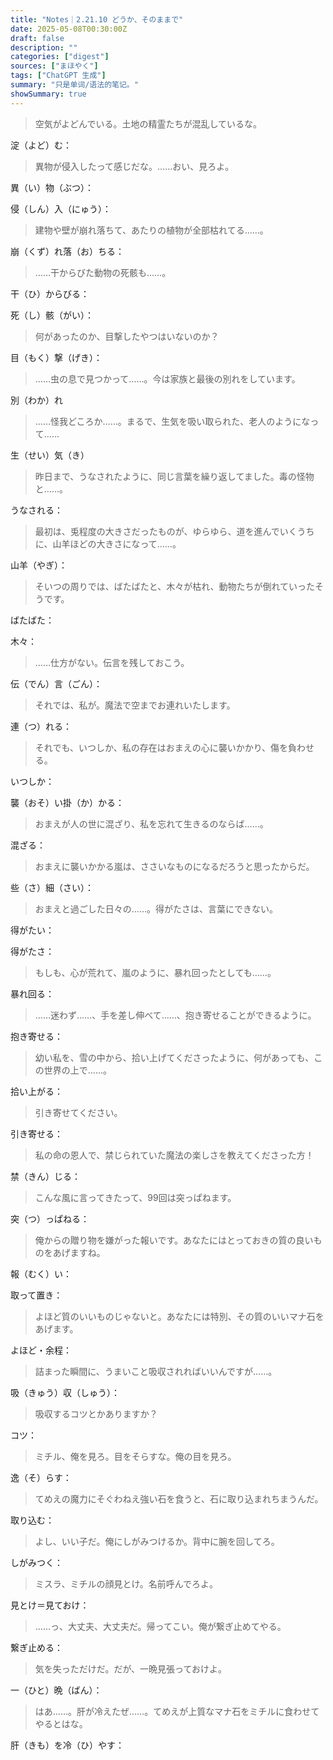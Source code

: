 ```yaml
---
title: "Notes｜2.21.10 どうか、そのままで"
date: 2025-05-08T00:30:00Z
draft: false
description: ""
categories: ["digest"]
sources: ["まほやく"]
tags: ["ChatGPT 生成"]
summary: "只是单词/语法的笔记。"
showSummary: true
---
```


>空気がよどんでいる。土地の精霊たちが混乱しているな。

淀（よど）む：

>異物が侵入したって感じだな。……おい、見ろよ。

異（い）物（ぶつ）：

侵（しん）入（にゅう）：

>建物や壁が崩れ落ちて、あたりの植物が全部枯れてる……。

崩（くず）れ落（お）ちる：

>……干からびた動物の死骸も……。

干（ひ）からびる：

死（し）骸（がい）：

>何があったのか、目撃したやつはいないのか？

目（もく）撃（げき）：

>……虫の息で見つかって……。今は家族と最後の別れをしています。

別（わか）れ

>……怪我どころか……。まるで、生気を吸い取られた、老人のようになって……

生（せい）気（き）

>昨日まで、うなされたように、同じ言葉を繰り返してました。毒の怪物と……。

うなされる：

>最初は、兎程度の大きさだったものが、ゆらゆら、道を進んでいくうちに、山羊ほどの大きさになって……。

山羊（やぎ）：

>そいつの周りでは、ばたばたと、木々が枯れ、動物たちが倒れていったそうです。

ばたばた：

木々：

>……仕方がない。伝言を残しておこう。

伝（でん）言（ごん）：

>それでは、私が。魔法で空までお連れいたします。

連（つ）れる：

>それでも、いつしか、私の存在はおまえの心に襲いかかり、傷を負わせる。

いつしか：

襲（おそ）い掛（か）かる：

>おまえが人の世に混ざり、私を忘れて生きるのならば……。

混ざる：

>おまえに襲いかかる嵐は、ささいなものになるだろうと思ったからだ。

些（さ）細（さい）：

>おまえと過ごした日々の……。得がたさは、言葉にできない。

得がたい：

得がたさ：

>もしも、心が荒れて、嵐のように、暴れ回ったとしても……。

暴れ回る：

>……迷わず……、手を差し伸べて……、抱き寄せることができるように。

抱き寄せる：

>幼い私を、雪の中から、拾い上げてくださったように、何があっても、この世界の上で……。

拾い上がる：

>引き寄せてください。

引き寄せる：

>私の命の恩人で、禁じられていた魔法の楽しさを教えてくださった方！

禁（きん）じる：

>こんな風に言ってきたって、99回は突っぱねます。

突（つ）っぱねる：

>俺からの贈り物を嫌がった報いです。あなたにはとっておきの質の良いものをあげますね。

報（むく）い：

取って置き：

>よほど質のいいものじゃないと。あなたには特別、その質のいいマナ石をあげます。

よほど・余程：

>詰まった瞬間に、うまいこと吸収されればいいんですが……。

吸（きゅう）収（しゅう）：

>吸収するコツとかありますか？

コツ：

>ミチル、俺を見ろ。目をそらすな。俺の目を見ろ。

逸（そ）らす：

>てめえの魔力にそぐわねえ強い石を食うと、石に取り込まれちまうんだ。

取り込む：

>よし、いい子だ。俺にしがみつけるか。背中に腕を回してろ。

しがみつく：

>ミスラ、ミチルの顔見とけ。名前呼んでろよ。

見とけ＝見ておけ：

>……っ、大丈夫、大丈夫だ。帰ってこい。俺が繋ぎ止めてやる。

繋ぎ止める：

>気を失っただけだ。だが、一晩見張っておけよ。

一（ひと）晩（ばん）：

>はあ……。肝が冷えたぜ……。てめえが上質なマナ石をミチルに食わせてやるとはな。

肝（きも）を冷（ひ）やす：

